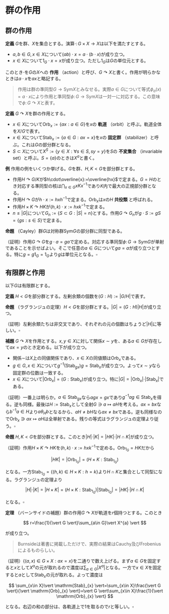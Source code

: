 
# 群の作用




## 群の作用

__定義__ $G$を群、$X$を集合とする。演算$\cdot\colon G\times X\rightarrow X$は以下を満たすとする。

- $a, b\in G, x\in X$について$(ab)\cdot x = a\cdot (b\cdot x)$が成り立つ。
- $x\in X$について$1_{G}\cdot x=x$が成り立つ。ただし$1_{G}$は$G$の単位元とする。

このとき$\cdot$を$G$の$X$への **作用** （action）と呼び、$G\curvearrowright X$と書く。作用が明らかなときは$a\cdot x$を$ax$と略記する。

> 作用は群の準同型$G\rightarrow\mathrm{Sym}X$とみなせる。実際$a\in G$について等式$\phi_{a}(x)=a\cdot x$により作用と準同型$\phi\colon G\rightarrow\mathrm{Sym}X$は一対一に対応する。この意味で$\phi\colon G\curvearrowright X$と表す。

__定義__ $G\curvearrowright X$を群の作用とする。

- $x\in X$について$\mathrm{Orb}_{x}:=\lbrace ax : a\in G \rbrace$を$x$の **軌道** （orbit）と呼ぶ。軌道全体を$X/G$で表す。
- $x\in X$について$\mathrm{Stab}_{x}:=\lbrace a\in G : ax=x \rbrace$を$x$の **固定群** （stabilizer）と呼ぶ。これは$G$の部分群となる。
- $S\subset X$について$X^{S}:=\lbrace y\in X : \forall s\in S, sy=y \rbrace$を$S$の **不変集合** （invariable set）と呼ぶ。$S=\lbrace a \rbrace$のときは$X^{a}$と書く。

__例__ 作用の例をいくつか挙げる。$G$を群、$H, K\lt G$を部分群とする。

- 作用$H\curvearrowright G/K$が$h\cdot\overline{x}:=\overline{hx}$で定まる。$G=H$のとき対応する準同型の核は$\bigcap_{x\in G}xKx^{-1}$であり$K$内で最大の正規部分群となる。
- 作用$H\curvearrowright G$が$h\cdot x:=hxh^{-1}$で定まる。$\mathrm{Orb}_{x}$は$x$の$H$ **共役類** と呼ばれる。
- 作用$H\times K\curvearrowright HK$が$(h, k)\cdot x:=hxk^{-1}$で定まる。
- $n\le\vert G \vert$について$G_{n}:=\lbrace S\subset G : \vert S \vert=n \rbrace$とする。作用$G\curvearrowright G_{n}$が$g\cdot S:=gS=\lbrace gs : s\in S \rbrace$で定まる。

__命題__ （Cayley）群$G$は対称群$\mathrm{Sym}G$の部分群に同型である。

（証明）作用$G\curvearrowright G$を$g\cdot a=ga$で定める。対応する準同型$\phi\colon G\rightarrow\mathrm{Sym}G$が単射であることを示せばよい。そこで任意の$a\in G$について$ga=a$が成り立つとする。特に$g=g1_{G}=1_{G}$より$g$は単位元となる。$\square$




## 有限群と作用

以下$G$は有限群とする。


__定義__ $H\lt G$を部分群とする。左剰余類の個数を$(G : H):=\vert G/H \vert$で表す。

__命題__ （ラグランジュの定理）$H\lt G$を部分群とする。$\vert G \vert=( G : H )\vert H \vert$が成り立つ。

（証明）左剰余類たちは非交叉であり、それぞれの元の個数はちょうど$\vert H \vert$に等しい。$\square$

__補題__ $G\curvearrowright X$を作用とする。$x, y\in X$に対して関係$x\sim y$を、ある$a\in G$が存在して$ax=y$のとき定める。以下が成り立つ。

- 関係$\sim$は$X$上の同値関係であり、$x\in X$の同値類は$\mathrm{Orb}_{x}$である。
- $g\in G, x\in X$について$g^{-1}( \mathrm{Stab}_{gx} )g=\mathrm{Stab}_{x}$が成り立つ。よって$x\sim y$なら固定群の位数は一致する。
- $x\in X$について$\vert \mathrm{Orb}_{x} \vert=(G : \mathrm{Stab}_{x})$が成り立つ。特に$\vert G \vert=\vert\mathrm{Orb}_{x}\vert\cdot\vert \mathrm{Stab}_{x} \vert$である。

（証明）一番上は明らか。$a\in\mathrm{Stab}_{gx}$なら$agx=gx$であり$g^{-1}ag\in\mathrm{Stab}_{x}$を得る。逆も同様。最後は$H:=\mathrm{Stab}_{x}$として全射$G\ni a\mapsto aH$を考える。$ax=bx$なら$b^{-1}a\in H$より$a\theta_{H}b$となるから、$aH\neq bH$なら$ax\neq bx$である。逆も同様なので$\mathrm{Orb}_{x}\ni ax\mapsto aH$は全単射である。残りの等式はラグランジュの定理より従う。$\square$

__命題__ $H, K\lt G$を部分群とする。このとき$\vert H \vert\cdot\vert K \vert=\vert HK \vert\cdot\vert H\cap K \vert$が成り立つ。

（証明）作用$H\times K\curvearrowright HK$を$(h, k)\cdot x:=hxk^{-1}$で定める。$\mathrm{Orb}_{1_{G}}=HK$だから

$$
\vert HK \vert=\vert \mathrm{Orb}_{1_{G}} \vert=(H\times K : \mathrm{Stab}_{1_{G}})
$$

となる。一方$\mathrm{Stab}_{1_{G}}=\lbrace (h, k)\in H\times K : h=k \rbrace$より$H\cap K$と集合として同型になる。ラグランジュの定理より

$$
\vert H \vert\cdot\vert K \vert=\vert H\times K \vert=(H\times K : \mathrm{Stab}_{1_{G}})\vert \mathrm{Stab}_{1_{G}} \vert=\vert HK \vert\cdot\vert H\cap K \vert
$$

となる。$\square$

__定理__ （バーンサイドの補題）群の作用$G\curvearrowright X$が軌道を$r$個持つとする。このとき

$$
r=\frac{1}{\vert G \vert}\sum_{a\in G}\vert X^{a} \vert
$$

が成り立つ。

> Burnsideは著書に掲載しただけで、実際の結果はCauchy及びFrobeniusによるものらしい。

（証明）$\lbrace (a, x)\in G\times X : ax=x \rbrace$を二通りで数え上げる。まず$a\in G$を固定すると$x$として$X^{a}$の元が取れるので濃度は$\sum_{a\in G}\vert X^{a} \vert$となる。一方で$x\in X$を固定すると$a$として$\mathrm{Stab}_{x}$の元が取れる。よって濃度は

$$
\sum_{x\in X}\vert \mathrm{Stab}_{x} \vert=\sum_{x\in X}\frac{\vert G \vert}{\vert \mathrm{Orb}_{x} \vert}=\vert G \vert\sum_{x\in X}\frac{1}{\vert \mathrm{Orb}_{x} \vert}
$$

となる。右辺の和の部分は、各軌道上で$1$を取るので$r$と等しい。$\square$


<!--
__例__ フェルマーの小定理をやや一般的な条件で示そう。$a$を整数、$m$を正の整数とする。このとき

$$
\sum_{k=1}^{m}a^{(k, m)}\equiv 0 \mod{m}
$$

が成り立つ。

（証明）まず$a\gt 0$に対して証明する。







まず$ a\gt 0 $に対して証明する。一般の群$ G $に対し、$ G $から$ \lbrace 1, 2, \dotsc, a \rbrace $への写像全体を$ X $と置く。
このとき$ \phi\in X $に対し$ g\cdot\phi(h):=\phi(hg^{-1}) $と定めると$ g\cdot\phi\in X $が定まり、$ G $の$ X $への作用を定める。
$ g\phi=\phi $は任意の$ h\in G $に対し$ \phi(hg^{-1})=\phi(h) $となることと同値になる。故に$ \phi $は$ h\langle g \rangle $上定数となる。
即ち$ \phi $として$ (G:\langle g \rangle)=\frac{\sharp G}{\mathrm{ord}g} $個の自由度があることが分かる。従って
\[ \sharp\mathrm{Fix}_{g}X=a^{\frac{\sharp G}{\mathrm{ord}g}} \]
を得る。定理より
\[ \frac{1}{\sharp G}\sum_{g\in G}a^{\frac{\sharp G}{\mathrm{ord}g}} \]
は定数となるから、
\[ \sum_{g\in G}a^{\frac{\sharp G}{\mathrm{ord}g}}\equiv 0\mod{\sharp G} \]
が従う。この式は$ a\mod{\sharp G} $で成立するから$ a\gt 0 $である必要はない。

特に$ G=\mathbb{Z}/m\mathbb{Z} $を加法群と見なせば$ k\in G $の位数は$ \frac{m}{(k, m)} $となり系が証明される。$ \square $



## 推移的な作用



__定義__ $G\curvearrowright X$を群の作用とする。

- $G\rightarrow\mathrm{Sym}X$が単射のとき、$G\curvearrowright X$は **効果的** （effective）という。
- 任意の$x, y\in X$に対して、ある$a\in G$が存在して$ax=y$が成り立つとき、$G\curvearrowright X$は **推移的** （transitive）という。

-->
